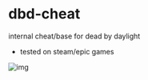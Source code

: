 # dbd-cheat
internal cheat/base for dead by daylight
* tested on steam/epic games

![img](https://raw.githubusercontent.com/clauadv/dbd-cheat/master/img.jpg)